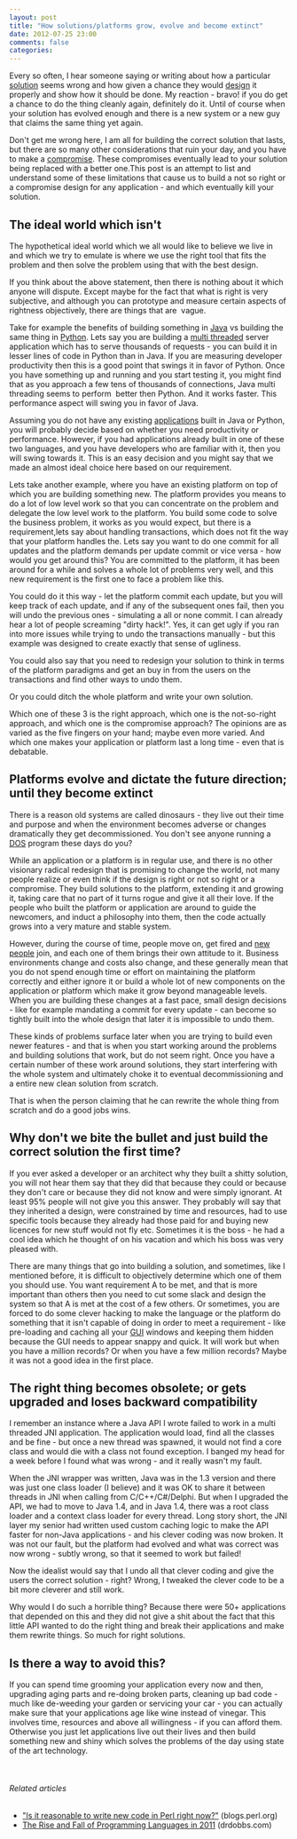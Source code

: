 ```yaml
---
layout: post
title: "How solutions/platforms grow, evolve and become extinct"
date: 2012-07-25 23:00
comments: false
categories:
---
```


Every so often, I hear someone saying or writing about how a particular <a class="zem_slink" title="Solution" href="http://en.wikipedia.org/wiki/Solution" rel="wikipedia" target="_blank">solution</a> seems wrong and how given a chance they would <a class="zem_slink" title="Design" href="http://en.wikipedia.org/wiki/Design" rel="wikipedia" target="_blank">design</a> it properly and show how it should be done. My reaction - bravo! if you do get a chance to do the thing cleanly again, definitely do it. Until of course when your solution has evolved enough and there is a new system or a new guy that claims the same thing yet again.

Don't get me wrong here, I am all for building the correct solution that lasts, but there are so many other considerations that ruin your day, and you have to make a <a class="zem_slink" title="Compromise" href="http://en.wikipedia.org/wiki/Compromise" rel="wikipedia" target="_blank">compromise</a>. These compromises eventually lead to your solution being replaced with a better one.This post is an attempt to list and understand some of these limitations that cause us to build a not so right or a compromise design for any application - and which eventually kill your solution.

<!--more-->
<h2>The ideal world which isn't</h2>
The hypothetical ideal world which we all would like to believe we live in and which we try to emulate is where we use the right tool that fits the problem and then solve the problem using that with the best design.

If you think about the above statement, then there is nothing about it which anyone will dispute. Except maybe for the fact that what is right is very subjective, and although you can prototype and measure certain aspects of rightness objectively, there are things that are  vague.

Take for example the benefits of building something in <a class="zem_slink" title="Java (programming language)" href="http://www.oracle.com/technetwork/java/" rel="homepage" target="_blank">Java</a> vs building the same thing in <a class="zem_slink" title="Python (programming language)" href="http://www.python.org/" rel="homepage" target="_blank">Python</a>. Lets say you are building a <a class="zem_slink" title="Thread (computer science)" href="http://en.wikipedia.org/wiki/Thread_%28computer_science%29" rel="wikipedia" target="_blank">multi threaded</a> server application which has to serve thousands of requests - you can build it in lesser lines of code in Python than in Java. If you are measuring developer productivity then this is a good point that swings it in favor of Python. Once you have something up and running and you start testing it, you might find that as you approach a few tens of thousands of connections, Java multi threading seems to perform  better then Python. And it works faster. This performance aspect will swing you in favor of Java.

Assuming you do not have any existing <a class="zem_slink" title="Application software" href="http://en.wikipedia.org/wiki/Application_software" rel="wikipedia" target="_blank">applications</a> built in Java or Python, you will probably decide based on whether you need productivity or performance. However, if you had applications already built in one of these two languages, and you have developers who are familiar with it, then you will swing towards it. This is an easy decision and you might say that we made an almost ideal choice here based on our requirement.

Lets take another example, where you have an existing platform on top of which you are building something new. The platform provides you means to do a lot of low level work so that you can concentrate on the problem and delegate the low level work to the platform. You build some code to solve the business problem, it works as you would expect, but there is a requirement,lets say about handling transactions, which does not fit the way that your platform handles the. Lets say you want to do one commit for all updates and the platform demands per update commit or vice versa - how would you get around this? You are committed to the platform, it has been around for a while and solves a whole lot of problems very well, and this new requirement is the first one to face a problem like this.

You could do it this way - let the platform commit each update, but you will keep track of each update, and if any of the subsequent ones fail, then you will undo the previous ones - simulating a all or none commit. I can already hear a lot of people screaming "dirty hack!". Yes, it can get ugly if you ran into more issues while trying to undo the transactions manually - but this example was designed to create exactly that sense of ugliness.

You could also say that you need to redesign your solution to think in terms of the platform paradigms and get an buy in from the users on the transactions and find other ways to undo them.

Or you could ditch the whole platform and write your own solution.

Which one of these 3 is the right approach, which one is the not-so-right approach, and which one is the compromise approach? The opinions are as varied as the five fingers on your hand; maybe even more varied. And which one makes your application or platform last a long time - even that is debatable.
<h2>Platforms evolve and dictate the future direction; until they become extinct</h2>
There is a reason old systems are called dinosaurs - they live out their time and purpose and when the environment becomes adverse or changes dramatically they get decommissioned. You don't see anyone running a <a class="zem_slink" title="DOS" href="http://en.wikipedia.org/wiki/DOS" rel="wikipedia" target="_blank">DOS</a> program these days do you?

While an application or a platform is in regular use, and there is no other visionary radical redesign that is promising to change the world, not many people realize or even think if the design is right or not so right or a compromise. They build solutions to the platform, extending it and growing it, taking care that no part of it turns rogue and give it all their love. If the people who built the platform or application are around to guide the newcomers, and induct a philosophy into them, then the code actually grows into a very mature and stable system.

However, during the course of time, people move on, get fired and <a class="zem_slink" title="New People" href="http://en.wikipedia.org/wiki/New_People" rel="wikipedia" target="_blank">new people</a> join, and each one of them brings their own attitude to it. Business environments change and costs also change, and these generally mean that you do not spend enough time or effort on maintaining the platform correctly and either ignore it or build a whole lot of new components on the application or platform which make it grow beyond manageable levels. When you are building these changes at a fast pace, small design decisions - like for example mandating a commit for every update - can become so tightly built into the whole design that later it is impossible to undo them.

These kinds of problems surface later when you are trying to build even newer features - and that is when you start working around the problems and building solutions that work, but do not seem right. Once you have a certain number of these work around solutions, they start interfering with the whole system and ultimately choke it to eventual decommissioning and a entire new clean solution from scratch.

That is when the person claiming that he can rewrite the whole thing from scratch and do a good jobs wins.
<h2>Why don't we bite the bullet and just build the correct solution the first time?</h2>
If you ever asked a developer or an architect why they built a shitty solution, you will not hear them say that they did that because they could or because they don't care or because they did not know and were simply ignorant. At least 95% people will not give you this answer. They probably will say that they inherited a design, were constrained by time and resources, had to use specific tools because they already had those paid for and buying new licences for new stuff would not fly etc. Sometimes it is the boss - he had a cool idea which he thought of on his vacation and which his boss was very pleased with.

There are many things that go into building a solution, and sometimes, like I mentioned before, it is difficult to objectively determine which one of them you should use. You want requirement A to be met, and that is more important than others then you need to cut some slack and design the system so that A is met at the cost of a few others. Or sometimes, you are forced to do some clever hacking to make the language or the platform do something that it isn't capable of doing in order to meet a requirement - like pre-loading and caching all your <a class="zem_slink" title="Graphical user interface" href="http://en.wikipedia.org/wiki/Graphical_user_interface" rel="wikipedia" target="_blank">GUI</a> windows and keeping them hidden because the GUI needs to appear snappy and quick. It will work but when you have a million records? Or when you have a few million records? Maybe it was not a good idea in the first place.
<h2>The right thing becomes obsolete; or gets upgraded and loses backward compatibility</h2>
I remember an instance where a Java API I wrote failed to work in a multi threaded JNI application. The application would load, find all the classes and be fine - but once a new thread was spawned, it would not find a core class and would die with a class not found exception. I banged my head for a week before I found what was wrong - and it really wasn't my fault.

When the JNI wrapper was written, Java was in the 1.3 version and there was just one class loader (I believe) and it was OK to share it between threads in JNI when calling from C/C++/C#/Delphi. But when I upgraded the API, we had to move to Java 1.4, and in Java 1.4, there was a root class loader and a context class loader for every thread. Long story short, the JNI layer my senior had written used custom caching logic to make the API faster for non-Java applications - and his clever coding was now broken. It was not our fault, but the platform had evolved and what was correct was now wrong - subtly wrong, so that it seemed to work but failed!

Now the idealist would say that I undo all that clever coding and give the users the correct solution - right? Wrong, I tweaked the clever code to be a bit more cleverer and still work.

Why would I do such a horrible thing? Because there were 50+ applications that depended on this and they did not give a shit about the fact that this little API wanted to do the right thing and break their applications and make them rewrite things. So much for right solutions.
<h2>Is there a way to avoid this?</h2>
If you can spend time grooming your application every now and then, upgrading aging parts and re-doing broken parts, cleaning up bad code - much like de-weeding your garden or servicing your car - you can actually make sure that your applications age like wine instead of vinegar. This involves time, resources and above all willingness - if you can afford them. Otherwise you just let applications live out their lives and then build something new and shiny which solves the problems of the day using state of the art technology.

&nbsp;
<h6 class="zemanta-related-title" style="font-size:1em;">Related articles</h6>
<ul class="zemanta-article-ul">
	<li class="zemanta-article-ul-li"><a href="http://blogs.perl.org/users/su-shee/2012/07/is-it-reasonable-to-write-new-code-in-perl-right-now.html" target="_blank">"Is it reasonable to write new code in Perl right now?"</a> (blogs.perl.org)</li>
	<li class="zemanta-article-ul-li"><a href="http://www.drdobbs.com/mobile/232400093" target="_blank">The Rise and Fall of Programming Languages in 2011</a> (drdobbs.com)</li>
</ul>